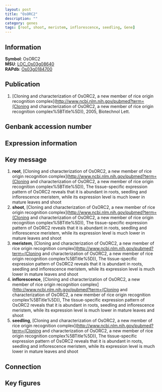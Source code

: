 ```yaml
---
layout: post
title: "OsORC2"
description: ""
category: genes
tags: [root, shoot, meristem, inflorescence, seedling, Gene]
---
```


## Information
__Symbol__: OsORC2  
__MSU__: [LOC_Os03g08640](http://rice.plantbiology.msu.edu/cgi-bin/ORF_infopage.cgi?orf=LOC_Os03g08640)  
__RAPdb__: [Os03g0184700](http://rapdb.dna.affrc.go.jp/viewer/gbrowse_details/irgsp1?name=Os03g0184700)  

## Publication
1. [Cloning and characterization of OsORC2, a new member of rice origin recognition complex](http://www.ncbi.nlm.nih.gov/pubmed?term=(Cloning and characterization of OsORC2, a new member of rice origin recognition complex%5BTitle%5D)), 2005, Biotechnol Lett.

## Genbank accession number

## Expression information

## Key message
1. __root__, [Cloning and characterization of OsORC2, a new member of rice origin recognition complex](http://www.ncbi.nlm.nih.gov/pubmed?term=(Cloning and characterization of OsORC2, a new member of rice origin recognition complex%5BTitle%5D)),  The tissue-specific expression pattern of OsORC2 reveals that it is abundant in roots, seedling and inflorescence meristem, while its expression level is much lower in mature leaves and shoot
2. __shoot__, [Cloning and characterization of OsORC2, a new member of rice origin recognition complex](http://www.ncbi.nlm.nih.gov/pubmed?term=(Cloning and characterization of OsORC2, a new member of rice origin recognition complex%5BTitle%5D)),  The tissue-specific expression pattern of OsORC2 reveals that it is abundant in roots, seedling and inflorescence meristem, while its expression level is much lower in mature leaves and shoot
3. __meristem__, [Cloning and characterization of OsORC2, a new member of rice origin recognition complex](http://www.ncbi.nlm.nih.gov/pubmed?term=(Cloning and characterization of OsORC2, a new member of rice origin recognition complex%5BTitle%5D)),  The tissue-specific expression pattern of OsORC2 reveals that it is abundant in roots, seedling and inflorescence meristem, while its expression level is much lower in mature leaves and shoot
4. __inflorescence__, [Cloning and characterization of OsORC2, a new member of rice origin recognition complex](http://www.ncbi.nlm.nih.gov/pubmed?term=(Cloning and characterization of OsORC2, a new member of rice origin recognition complex%5BTitle%5D)),  The tissue-specific expression pattern of OsORC2 reveals that it is abundant in roots, seedling and inflorescence meristem, while its expression level is much lower in mature leaves and shoot
5. __seedling__, [Cloning and characterization of OsORC2, a new member of rice origin recognition complex](http://www.ncbi.nlm.nih.gov/pubmed?term=(Cloning and characterization of OsORC2, a new member of rice origin recognition complex%5BTitle%5D)),  The tissue-specific expression pattern of OsORC2 reveals that it is abundant in roots, seedling and inflorescence meristem, while its expression level is much lower in mature leaves and shoot

## Connection

## Key figures



